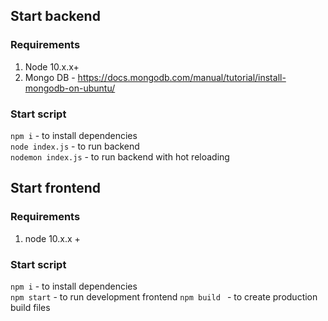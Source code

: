 ## Start backend 

### Requirements 
1. Node 10.x.x+
2. Mongo DB - https://docs.mongodb.com/manual/tutorial/install-mongodb-on-ubuntu/

### Start script
`npm i`  - to install dependencies <br> 
`node index.js` - to run backend <br>
`nodemon index.js` - to run backend with hot reloading 

## Start frontend
### Requirements 
1. node 10.x.x +

### Start script
`npm i`  - to install dependencies <br> 
`npm start` - to run development frontend
`npm build ` - to create production build files 

